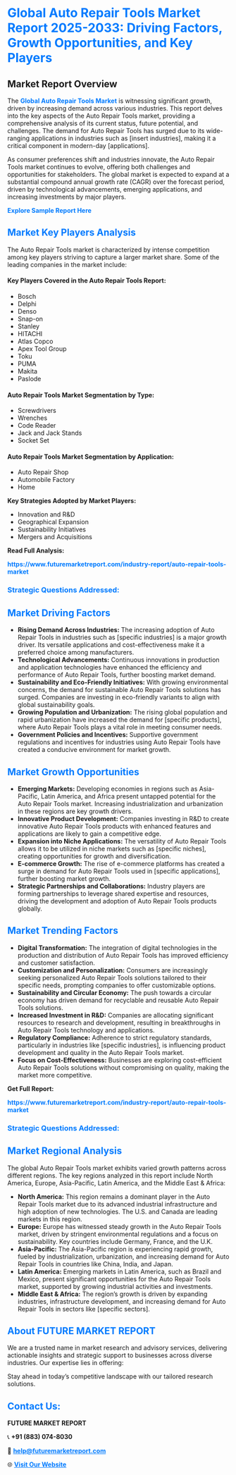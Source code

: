 <h1 style="color: #007BFF;">Global Auto Repair Tools Market Report 2025-2033: Driving Factors, Growth Opportunities, and Key Players</h1>

<section id="overview">
<h2>Market Report Overview</h2>
<p>The <a href="https://www.futuremarketreport.com/industry-report/auto-repair-tools-market" style="color: #007BFF; text-decoration: none;"><strong>Global Auto Repair Tools Market</strong></a> is witnessing significant growth, driven by increasing demand across various industries. This report delves into the key aspects of the Auto Repair Tools market, providing a comprehensive analysis of its current status, future potential, and challenges. The demand for Auto Repair Tools has surged due to its wide-ranging applications in industries such as [insert industries], making it a critical component in modern-day [applications].</p>
<p>As consumer preferences shift and industries innovate, the Auto Repair Tools market continues to evolve, offering both challenges and opportunities for stakeholders. The global market is expected to expand at a substantial compound annual growth rate (CAGR) over the forecast period, driven by technological advancements, emerging applications, and increasing investments by major players.</p>
</section>

<section id="overview">
<p><a href="https://www.futuremarketreport.com/request-sample/reportId=83030" style="color: #007BFF; text-decoration: none;"><strong>Explore Sample Report Here</strong></a></p>
</section>

<section id="key-players">
<h2 style="color: #007BFF;">Market Key Players Analysis</h2>
<p>The Auto Repair Tools market is characterized by intense competition among key players striving to capture a larger market share. Some of the leading companies in the market include:</p>
<h4>Key Players Covered in the Auto Repair Tools Report:</h4>
<ul><li>Bosch</li><li>Delphi</li><li>Denso</li><li>Snap-on</li><li>Stanley</li><li>HITACHI</li><li>Atlas Copco</li><li>Apex Tool Group</li><li>Toku</li><li>PUMA</li><li>Makita</li><li>Paslode</li></ul>
<h4>Auto Repair Tools Market Segmentation by Type:</h4>
<ul><li>Screwdrivers</li><li>Wrenches</li><li>Code Reader</li><li>Jack and Jack Stands</li><li>Socket Set</li></ul>

<h4>Auto Repair Tools Market Segmentation by Application:</h4>
<ul><li>Auto Repair Shop</li><li>Automobile Factory</li><li>Home</li></ul>
<p><strong>Key Strategies Adopted by Market Players:</strong></p>
<ul>
<li>Innovation and R&D</li>
<li>Geographical Expansion</li>
<li>Sustainability Initiatives</li>
<li>Mergers and Acquisitions</li>
</ul>
</section>

<section>
<p><strong>Read Full Analysis: </strong></p><a href="https://www.futuremarketreport.com/industry-report/auto-repair-tools-market" style="color: #007BFF; text-decoration: none;"><strong>https://www.futuremarketreport.com/industry-report/auto-repair-tools-market</strong></a>
<h3 style="color: #007BFF;">Strategic Questions Addressed:</h3>
</section>

<section id="driving-factors">
<h2 style="color: #007BFF;">Market Driving Factors</h2>
<ul>
<li><strong>Rising Demand Across Industries:</strong> The increasing adoption of Auto Repair Tools in industries such as [specific industries] is a major growth driver. Its versatile applications and cost-effectiveness make it a preferred choice among manufacturers.</li>
<li><strong>Technological Advancements:</strong> Continuous innovations in production and application technologies have enhanced the efficiency and performance of Auto Repair Tools, further boosting market demand.</li>
<li><strong>Sustainability and Eco-Friendly Initiatives:</strong> With growing environmental concerns, the demand for sustainable Auto Repair Tools solutions has surged. Companies are investing in eco-friendly variants to align with global sustainability goals.</li>
<li><strong>Growing Population and Urbanization:</strong> The rising global population and rapid urbanization have increased the demand for [specific products], where Auto Repair Tools plays a vital role in meeting consumer needs.</li>
<li><strong>Government Policies and Incentives:</strong> Supportive government regulations and incentives for industries using Auto Repair Tools have created a conducive environment for market growth.</li>
</ul>
</section>

<section id="growth-opportunities">
<h2 style="color: #007BFF;">Market Growth Opportunities</h2>
<ul>
<li><strong>Emerging Markets:</strong> Developing economies in regions such as Asia-Pacific, Latin America, and Africa present untapped potential for the Auto Repair Tools market. Increasing industrialization and urbanization in these regions are key growth drivers.</li>
<li><strong>Innovative Product Development:</strong> Companies investing in R&D to create innovative Auto Repair Tools products with enhanced features and applications are likely to gain a competitive edge.</li>
<li><strong>Expansion into Niche Applications:</strong> The versatility of Auto Repair Tools allows it to be utilized in niche markets such as [specific niches], creating opportunities for growth and diversification.</li>
<li><strong>E-commerce Growth:</strong> The rise of e-commerce platforms has created a surge in demand for Auto Repair Tools used in [specific applications], further boosting market growth.</li>
<li><strong>Strategic Partnerships and Collaborations:</strong> Industry players are forming partnerships to leverage shared expertise and resources, driving the development and adoption of Auto Repair Tools products globally.</li>
</ul>
</section>

<section id="trending-factors">
<h2 style="color: #007BFF;">Market Trending Factors</h2>
<ul>
<li><strong>Digital Transformation:</strong> The integration of digital technologies in the production and distribution of Auto Repair Tools has improved efficiency and customer satisfaction.</li>
<li><strong>Customization and Personalization:</strong> Consumers are increasingly seeking personalized Auto Repair Tools solutions tailored to their specific needs, prompting companies to offer customizable options.</li>
<li><strong>Sustainability and Circular Economy:</strong> The push towards a circular economy has driven demand for recyclable and reusable Auto Repair Tools solutions.</li>
<li><strong>Increased Investment in R&D:</strong> Companies are allocating significant resources to research and development, resulting in breakthroughs in Auto Repair Tools technology and applications.</li>
<li><strong>Regulatory Compliance:</strong> Adherence to strict regulatory standards, particularly in industries like [specific industries], is influencing product development and quality in the Auto Repair Tools market.</li>
<li><strong>Focus on Cost-Effectiveness:</strong> Businesses are exploring cost-efficient Auto Repair Tools solutions without compromising on quality, making the market more competitive.</li>
</ul>
</section>

<section>
<p><strong>Get Full Report: </strong></p><a href="https://www.futuremarketreport.com/industry-report/auto-repair-tools-market" style="color: #007BFF; text-decoration: none;"><strong>https://www.futuremarketreport.com/industry-report/auto-repair-tools-market</strong></a>
<h3 style="color: #007BFF;">Strategic Questions Addressed:</h3>
</section>


<section id="regional-analysis">
<h2 style="color: #007BFF;">Market Regional Analysis</h2>
<p>The global Auto Repair Tools market exhibits varied growth patterns across different regions. The key regions analyzed in this report include North America, Europe, Asia-Pacific, Latin America, and the Middle East & Africa:</p>
<ul>
<li><strong>North America:</strong> This region remains a dominant player in the Auto Repair Tools market due to its advanced industrial infrastructure and high adoption of new technologies. The U.S. and Canada are leading markets in this region.</li>
<li><strong>Europe:</strong> Europe has witnessed steady growth in the Auto Repair Tools market, driven by stringent environmental regulations and a focus on sustainability. Key countries include Germany, France, and the U.K.</li>
<li><strong>Asia-Pacific:</strong> The Asia-Pacific region is experiencing rapid growth, fueled by industrialization, urbanization, and increasing demand for Auto Repair Tools in countries like China, India, and Japan.</li>
<li><strong>Latin America:</strong> Emerging markets in Latin America, such as Brazil and Mexico, present significant opportunities for the Auto Repair Tools market, supported by growing industrial activities and investments.</li>
<li><strong>Middle East & Africa:</strong> The region’s growth is driven by expanding industries, infrastructure development, and increasing demand for Auto Repair Tools in sectors like [specific sectors].</li>
</ul>
</section>

<footer>
<h2 style="color: #007BFF;">About FUTURE MARKET REPORT</h2>
<p>We are a trusted name in market research and advisory services, delivering actionable insights and strategic support to businesses across diverse industries. Our expertise lies in offering:</p>

<p>Stay ahead in today’s competitive landscape with our tailored research solutions.</p>

<h2 style="color: #007BFF;">Contact Us:</h2>
<p><strong>FUTURE MARKET REPORT</strong></p>
<p>📞 <strong>+91 (883) 074-8030</strong></p>
<p>📧 <strong><a href="mailto:help@futuremarketreport.com" style="color: #007BFF;">help@futuremarketreport.com</a></strong></p>
<p>🌐 <strong><a href="https://www.futuremarketreport.com/" style="color: #007BFF;">Visit Our Website</a></strong></p>
</footer>